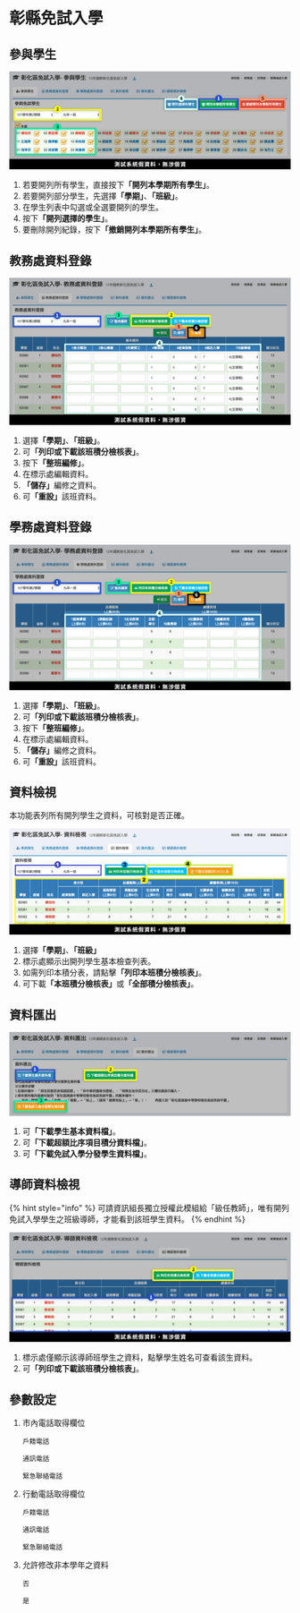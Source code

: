 # 彰縣免試入學

## 參與學生

![](../.gitbook/assets/chc-stud-list.png)

1. 若要開列所有學生，直接按&#x4E0B;**「開列本學期所有學生」**。
2. 若要開列部分學生，先選&#x64C7;**「學期」**、**「班級」**。
3. 在學生列表中勾選或全選要開列的學生。
4. 按&#x4E0B;**「開列選擇的學生」**。
5. 要刪除開列紀錄，按&#x4E0B;**「撤銷開列本學期所有學生」**。

## 教務處資料登錄

![](../.gitbook/assets/chc-input-data-a.png)

1. 選&#x64C7;**「學期」**、**「班級」**。
2. &#x53EF;**「列印或下載該班積分檢核表」**。
3. 按&#x4E0B;**「整班編修」**。
4. 在標示處編輯資料。
5. **「儲存」**&#x7DE8;修之資料。
6. &#x53EF;**「重設」**&#x8A72;班資料。

## 學務處資料登錄

![](../.gitbook/assets/chc-input-data-b.png)

1. 選&#x64C7;**「學期」**、**「班級」**。
2. &#x53EF;**「列印或下載該班積分檢核表」**。
3. 按&#x4E0B;**「整班編修」**。
4. 在標示處編輯資料。
5. **「儲存」**&#x7DE8;修之資料。
6. &#x53EF;**「重設」**&#x8A72;班資料。

## 資料檢視

本功能表列所有開列學生之資料，可核對是否正確。

![](<../.gitbook/assets/chc-stud-data (1).png>)

1. 選&#x64C7;**「學期」**、**「班級」**
2. 標示處顯示出開列學生基本檢查列表。&#x20;
3. 如需列印本積分表，請點&#x64CA;**「列印本班積分檢核表」**。&#x20;
4. 可下&#x8F09;**「本班積分檢核表」**&#x6216;**「全部積分檢核表」**。

## 資料匯出

![](<../.gitbook/assets/chc-output (1).png>)

1. &#x53EF;**「下載學生基本資料檔」**。
2. &#x53EF;**「下載超額比序項目積分資料檔」**。
3. &#x53EF;**「下載免試入學分發學生資料檔」**。

## 導師資料檢視

{% hint style="info" %}
可請資訊組長獨立授權此模組給「級任教師」，唯有開列免試入學學生之班級導師，才能看到該班學生資料。
{% endhint %}

![](../.gitbook/assets/chc-tutor-view.png)

1. 標示處僅顯示該導師班學生之資料，點擊學生姓名可查看該生資料。
2. &#x53EF;**「列印或下載該班積分檢核表」**。

## 參數設定

1.  市內電話取得欄位&#x20;

    `戶籍電話`

    `通訊電話`&#x20;

    `緊急聯絡電話`
2.  行動電話取得欄位

    `戶籍電話`

    `通訊電話`

    `緊急聯絡電話`
3.  允許修改非本學年之資料

    `否`

    `是`
